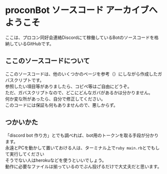 # proconBot ソースコード アーカイブへようこそ

ここは、プロコン同好会連絡Discordにて稼働しているBotのソースコードを格納しているGitHubです。


## ここのソースコードについて

ここのソースコードは、他のいくつかのページを参考（）にしながら作成したガバスクリプトです。<br>
参照したい項目等がありましたら、コピペ等はご自由にどうぞ。<br>
ただ、ガバスクリプトなので、どこにどんなガバがあるかは分かりません。<br>
何か変な所があったら、自分で修正してください。<br>
このコードには保証も何もありませんので、悪しからず。

## つかいかた

「discord bot 作り方」とでも調べれば、bot用のトークンを取る手段が分かります。<br>
永遠とPCを動かして置いておける人は、ターミナル上で`ruby main.rb`とでもして実行してください<br>
そうでない人はherokuなどを使うといいでしょう。<br>
動作に必要なファイルは揃っているのでぶん投げるだけで大丈夫だと思います。
